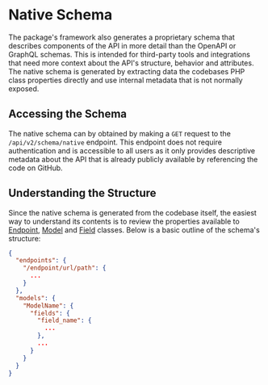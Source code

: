 # Native Schema

The package's framework also generates a proprietary schema that describes components of the API in more detail than 
the OpenAPI or GraphQL schemas. This is intended for third-party tools and integrations that need more context about
the API's structure, behavior and attributes. The native schema is generated by extracting data the codebases PHP class 
properties directly and use internal metadata that is not normally exposed.

## Accessing the Schema

The native schema can by obtained by making a `GET` request to the `/api/v2/schema/native` endpoint. This endpoint
does not require authentication and is accessible to all users as it only provides descriptive metadata about the API
that is already publicly available by referencing the code on GitHub.

## Understanding the Structure

Since the native schema is generated from the codebase itself, the easiest way to understand its contents is to 
review the properties available to [Endpoint](BUILDING_CUSTOM_ENDPOINT_CLASSES.md#define-__construct-method-properties),
[Model](BUILDING_CUSTOM_MODEL_CLASSES.md#define-__construct-method-properties) and [Field](BUILDING_CUSTOM_MODEL_CLASSES.md#define-field-objects)
classes. Below is a basic outline of the schema's structure:

```json
{
  "endpoints": {
    "/endpoint/url/path": {
      ...
    }
  },
  "models": {
    "ModelName": {
      "fields": {
        "field_name": {
          ...
        },
        ...
      }
    }
  }
}
```